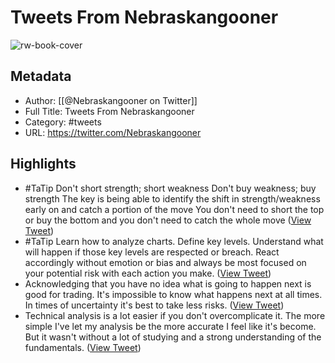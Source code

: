 # Tweets From Nebraskangooner

![rw-book-cover](https://pbs.twimg.com/profile_images/1507173963335708672/zAkQj1_-.jpg)

## Metadata
- Author: [[@Nebraskangooner on Twitter]]
- Full Title: Tweets From Nebraskangooner
- Category: #tweets
- URL: https://twitter.com/Nebraskangooner

## Highlights
- #TaTip
  Don't short strength; short weakness
  Don't buy weakness; buy strength
  The key is being able to identify the shift in strength/weakness early on and catch a portion of the move
  You don't need to short the top or buy the bottom and you don't need to catch the whole move ([View Tweet](https://twitter.com/Nebraskangooner/status/1540806894255611905))
- #TaTip
  Learn how to analyze charts.
  Define key levels.
  Understand what will happen if those key levels are respected or breach.
  React accordingly without emotion or bias and always be most focused on your potential risk with each action you make. ([View Tweet](https://twitter.com/Nebraskangooner/status/1536360444637716481))
- Acknowledging that you have no idea what is going to happen next is good for trading.
  It's impossible to know what happens next at all times.
  In times of uncertainty it's best to take less risks. ([View Tweet](https://twitter.com/Nebraskangooner/status/1532462222525489163))
- Technical analysis is a lot easier if you don't overcomplicate it. 
  The more simple I've let my analysis be the more accurate I feel like it's become.
  But it wasn't without a lot of studying and a strong understanding of the fundamentals. ([View Tweet](https://twitter.com/Nebraskangooner/status/1525444411454373896))
